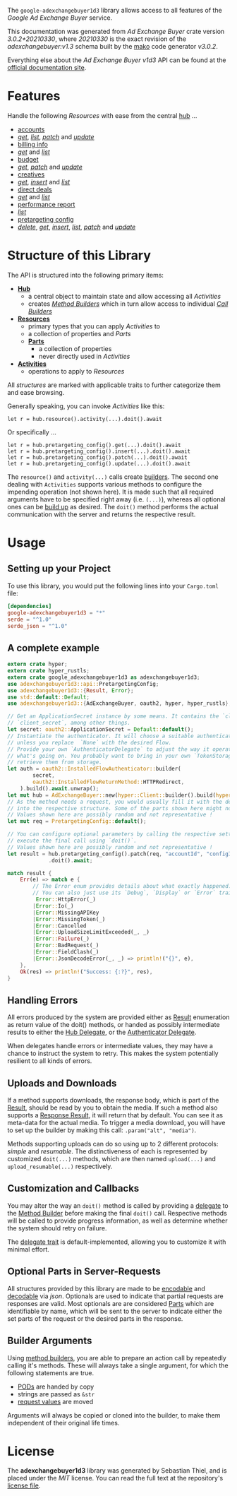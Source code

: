<!---
DO NOT EDIT !
This file was generated automatically from 'src/mako/api/README.md.mako'
DO NOT EDIT !
-->
The `google-adexchangebuyer1d3` library allows access to all features of the *Google Ad Exchange Buyer* service.

This documentation was generated from *Ad Exchange Buyer* crate version *3.0.2+20210330*, where *20210330* is the exact revision of the *adexchangebuyer:v1.3* schema built by the [mako](http://www.makotemplates.org/) code generator *v3.0.2*.

Everything else about the *Ad Exchange Buyer* *v1d3* API can be found at the
[official documentation site](https://developers.google.com/ad-exchange/buyer-rest).
# Features

Handle the following *Resources* with ease from the central [hub](https://docs.rs/google-adexchangebuyer1d3/3.0.2+20210330/google_adexchangebuyer1d3/AdExchangeBuyer) ... 

* [accounts](https://docs.rs/google-adexchangebuyer1d3/3.0.2+20210330/google_adexchangebuyer1d3/api::Account)
 * [*get*](https://docs.rs/google-adexchangebuyer1d3/3.0.2+20210330/google_adexchangebuyer1d3/api::AccountGetCall), [*list*](https://docs.rs/google-adexchangebuyer1d3/3.0.2+20210330/google_adexchangebuyer1d3/api::AccountListCall), [*patch*](https://docs.rs/google-adexchangebuyer1d3/3.0.2+20210330/google_adexchangebuyer1d3/api::AccountPatchCall) and [*update*](https://docs.rs/google-adexchangebuyer1d3/3.0.2+20210330/google_adexchangebuyer1d3/api::AccountUpdateCall)
* [billing info](https://docs.rs/google-adexchangebuyer1d3/3.0.2+20210330/google_adexchangebuyer1d3/api::BillingInfo)
 * [*get*](https://docs.rs/google-adexchangebuyer1d3/3.0.2+20210330/google_adexchangebuyer1d3/api::BillingInfoGetCall) and [*list*](https://docs.rs/google-adexchangebuyer1d3/3.0.2+20210330/google_adexchangebuyer1d3/api::BillingInfoListCall)
* [budget](https://docs.rs/google-adexchangebuyer1d3/3.0.2+20210330/google_adexchangebuyer1d3/api::Budget)
 * [*get*](https://docs.rs/google-adexchangebuyer1d3/3.0.2+20210330/google_adexchangebuyer1d3/api::BudgetGetCall), [*patch*](https://docs.rs/google-adexchangebuyer1d3/3.0.2+20210330/google_adexchangebuyer1d3/api::BudgetPatchCall) and [*update*](https://docs.rs/google-adexchangebuyer1d3/3.0.2+20210330/google_adexchangebuyer1d3/api::BudgetUpdateCall)
* [creatives](https://docs.rs/google-adexchangebuyer1d3/3.0.2+20210330/google_adexchangebuyer1d3/api::Creative)
 * [*get*](https://docs.rs/google-adexchangebuyer1d3/3.0.2+20210330/google_adexchangebuyer1d3/api::CreativeGetCall), [*insert*](https://docs.rs/google-adexchangebuyer1d3/3.0.2+20210330/google_adexchangebuyer1d3/api::CreativeInsertCall) and [*list*](https://docs.rs/google-adexchangebuyer1d3/3.0.2+20210330/google_adexchangebuyer1d3/api::CreativeListCall)
* [direct deals](https://docs.rs/google-adexchangebuyer1d3/3.0.2+20210330/google_adexchangebuyer1d3/api::DirectDeal)
 * [*get*](https://docs.rs/google-adexchangebuyer1d3/3.0.2+20210330/google_adexchangebuyer1d3/api::DirectDealGetCall) and [*list*](https://docs.rs/google-adexchangebuyer1d3/3.0.2+20210330/google_adexchangebuyer1d3/api::DirectDealListCall)
* [performance report](https://docs.rs/google-adexchangebuyer1d3/3.0.2+20210330/google_adexchangebuyer1d3/api::PerformanceReport)
 * [*list*](https://docs.rs/google-adexchangebuyer1d3/3.0.2+20210330/google_adexchangebuyer1d3/api::PerformanceReportListCall)
* [pretargeting config](https://docs.rs/google-adexchangebuyer1d3/3.0.2+20210330/google_adexchangebuyer1d3/api::PretargetingConfig)
 * [*delete*](https://docs.rs/google-adexchangebuyer1d3/3.0.2+20210330/google_adexchangebuyer1d3/api::PretargetingConfigDeleteCall), [*get*](https://docs.rs/google-adexchangebuyer1d3/3.0.2+20210330/google_adexchangebuyer1d3/api::PretargetingConfigGetCall), [*insert*](https://docs.rs/google-adexchangebuyer1d3/3.0.2+20210330/google_adexchangebuyer1d3/api::PretargetingConfigInsertCall), [*list*](https://docs.rs/google-adexchangebuyer1d3/3.0.2+20210330/google_adexchangebuyer1d3/api::PretargetingConfigListCall), [*patch*](https://docs.rs/google-adexchangebuyer1d3/3.0.2+20210330/google_adexchangebuyer1d3/api::PretargetingConfigPatchCall) and [*update*](https://docs.rs/google-adexchangebuyer1d3/3.0.2+20210330/google_adexchangebuyer1d3/api::PretargetingConfigUpdateCall)




# Structure of this Library

The API is structured into the following primary items:

* **[Hub](https://docs.rs/google-adexchangebuyer1d3/3.0.2+20210330/google_adexchangebuyer1d3/AdExchangeBuyer)**
    * a central object to maintain state and allow accessing all *Activities*
    * creates [*Method Builders*](https://docs.rs/google-adexchangebuyer1d3/3.0.2+20210330/google_adexchangebuyer1d3/client::MethodsBuilder) which in turn
      allow access to individual [*Call Builders*](https://docs.rs/google-adexchangebuyer1d3/3.0.2+20210330/google_adexchangebuyer1d3/client::CallBuilder)
* **[Resources](https://docs.rs/google-adexchangebuyer1d3/3.0.2+20210330/google_adexchangebuyer1d3/client::Resource)**
    * primary types that you can apply *Activities* to
    * a collection of properties and *Parts*
    * **[Parts](https://docs.rs/google-adexchangebuyer1d3/3.0.2+20210330/google_adexchangebuyer1d3/client::Part)**
        * a collection of properties
        * never directly used in *Activities*
* **[Activities](https://docs.rs/google-adexchangebuyer1d3/3.0.2+20210330/google_adexchangebuyer1d3/client::CallBuilder)**
    * operations to apply to *Resources*

All *structures* are marked with applicable traits to further categorize them and ease browsing.

Generally speaking, you can invoke *Activities* like this:

```Rust,ignore
let r = hub.resource().activity(...).doit().await
```

Or specifically ...

```ignore
let r = hub.pretargeting_config().get(...).doit().await
let r = hub.pretargeting_config().insert(...).doit().await
let r = hub.pretargeting_config().patch(...).doit().await
let r = hub.pretargeting_config().update(...).doit().await
```

The `resource()` and `activity(...)` calls create [builders][builder-pattern]. The second one dealing with `Activities` 
supports various methods to configure the impending operation (not shown here). It is made such that all required arguments have to be 
specified right away (i.e. `(...)`), whereas all optional ones can be [build up][builder-pattern] as desired.
The `doit()` method performs the actual communication with the server and returns the respective result.

# Usage

## Setting up your Project

To use this library, you would put the following lines into your `Cargo.toml` file:

```toml
[dependencies]
google-adexchangebuyer1d3 = "*"
serde = "^1.0"
serde_json = "^1.0"
```

## A complete example

```Rust
extern crate hyper;
extern crate hyper_rustls;
extern crate google_adexchangebuyer1d3 as adexchangebuyer1d3;
use adexchangebuyer1d3::api::PretargetingConfig;
use adexchangebuyer1d3::{Result, Error};
use std::default::Default;
use adexchangebuyer1d3::{AdExchangeBuyer, oauth2, hyper, hyper_rustls};

// Get an ApplicationSecret instance by some means. It contains the `client_id` and 
// `client_secret`, among other things.
let secret: oauth2::ApplicationSecret = Default::default();
// Instantiate the authenticator. It will choose a suitable authentication flow for you, 
// unless you replace  `None` with the desired Flow.
// Provide your own `AuthenticatorDelegate` to adjust the way it operates and get feedback about 
// what's going on. You probably want to bring in your own `TokenStorage` to persist tokens and
// retrieve them from storage.
let auth = oauth2::InstalledFlowAuthenticator::builder(
        secret,
        oauth2::InstalledFlowReturnMethod::HTTPRedirect,
    ).build().await.unwrap();
let mut hub = AdExchangeBuyer::new(hyper::Client::builder().build(hyper_rustls::HttpsConnector::with_native_roots().https_or_http().enable_http1().enable_http2().build()), auth);
// As the method needs a request, you would usually fill it with the desired information
// into the respective structure. Some of the parts shown here might not be applicable !
// Values shown here are possibly random and not representative !
let mut req = PretargetingConfig::default();

// You can configure optional parameters by calling the respective setters at will, and
// execute the final call using `doit()`.
// Values shown here are possibly random and not representative !
let result = hub.pretargeting_config().patch(req, "accountId", "configId")
             .doit().await;

match result {
    Err(e) => match e {
        // The Error enum provides details about what exactly happened.
        // You can also just use its `Debug`, `Display` or `Error` traits
         Error::HttpError(_)
        |Error::Io(_)
        |Error::MissingAPIKey
        |Error::MissingToken(_)
        |Error::Cancelled
        |Error::UploadSizeLimitExceeded(_, _)
        |Error::Failure(_)
        |Error::BadRequest(_)
        |Error::FieldClash(_)
        |Error::JsonDecodeError(_, _) => println!("{}", e),
    },
    Ok(res) => println!("Success: {:?}", res),
}

```
## Handling Errors

All errors produced by the system are provided either as [Result](https://docs.rs/google-adexchangebuyer1d3/3.0.2+20210330/google_adexchangebuyer1d3/client::Result) enumeration as return value of
the doit() methods, or handed as possibly intermediate results to either the 
[Hub Delegate](https://docs.rs/google-adexchangebuyer1d3/3.0.2+20210330/google_adexchangebuyer1d3/client::Delegate), or the [Authenticator Delegate](https://docs.rs/yup-oauth2/*/yup_oauth2/trait.AuthenticatorDelegate.html).

When delegates handle errors or intermediate values, they may have a chance to instruct the system to retry. This 
makes the system potentially resilient to all kinds of errors.

## Uploads and Downloads
If a method supports downloads, the response body, which is part of the [Result](https://docs.rs/google-adexchangebuyer1d3/3.0.2+20210330/google_adexchangebuyer1d3/client::Result), should be
read by you to obtain the media.
If such a method also supports a [Response Result](https://docs.rs/google-adexchangebuyer1d3/3.0.2+20210330/google_adexchangebuyer1d3/client::ResponseResult), it will return that by default.
You can see it as meta-data for the actual media. To trigger a media download, you will have to set up the builder by making
this call: `.param("alt", "media")`.

Methods supporting uploads can do so using up to 2 different protocols: 
*simple* and *resumable*. The distinctiveness of each is represented by customized 
`doit(...)` methods, which are then named `upload(...)` and `upload_resumable(...)` respectively.

## Customization and Callbacks

You may alter the way an `doit()` method is called by providing a [delegate](https://docs.rs/google-adexchangebuyer1d3/3.0.2+20210330/google_adexchangebuyer1d3/client::Delegate) to the 
[Method Builder](https://docs.rs/google-adexchangebuyer1d3/3.0.2+20210330/google_adexchangebuyer1d3/client::CallBuilder) before making the final `doit()` call. 
Respective methods will be called to provide progress information, as well as determine whether the system should 
retry on failure.

The [delegate trait](https://docs.rs/google-adexchangebuyer1d3/3.0.2+20210330/google_adexchangebuyer1d3/client::Delegate) is default-implemented, allowing you to customize it with minimal effort.

## Optional Parts in Server-Requests

All structures provided by this library are made to be [encodable](https://docs.rs/google-adexchangebuyer1d3/3.0.2+20210330/google_adexchangebuyer1d3/client::RequestValue) and 
[decodable](https://docs.rs/google-adexchangebuyer1d3/3.0.2+20210330/google_adexchangebuyer1d3/client::ResponseResult) via *json*. Optionals are used to indicate that partial requests are responses 
are valid.
Most optionals are are considered [Parts](https://docs.rs/google-adexchangebuyer1d3/3.0.2+20210330/google_adexchangebuyer1d3/client::Part) which are identifiable by name, which will be sent to 
the server to indicate either the set parts of the request or the desired parts in the response.

## Builder Arguments

Using [method builders](https://docs.rs/google-adexchangebuyer1d3/3.0.2+20210330/google_adexchangebuyer1d3/client::CallBuilder), you are able to prepare an action call by repeatedly calling it's methods.
These will always take a single argument, for which the following statements are true.

* [PODs][wiki-pod] are handed by copy
* strings are passed as `&str`
* [request values](https://docs.rs/google-adexchangebuyer1d3/3.0.2+20210330/google_adexchangebuyer1d3/client::RequestValue) are moved

Arguments will always be copied or cloned into the builder, to make them independent of their original life times.

[wiki-pod]: http://en.wikipedia.org/wiki/Plain_old_data_structure
[builder-pattern]: http://en.wikipedia.org/wiki/Builder_pattern
[google-go-api]: https://github.com/google/google-api-go-client

# License
The **adexchangebuyer1d3** library was generated by Sebastian Thiel, and is placed 
under the *MIT* license.
You can read the full text at the repository's [license file][repo-license].

[repo-license]: https://github.com/Byron/google-apis-rsblob/main/LICENSE.md
